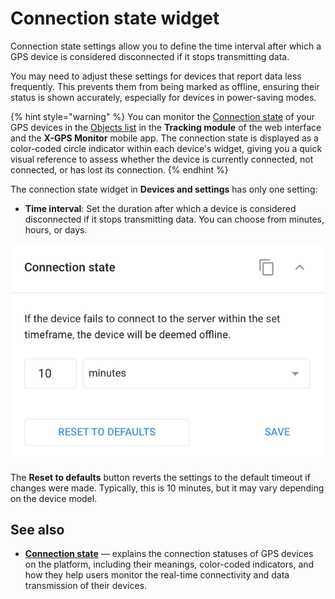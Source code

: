 # Connection state widget

Connection state settings allow you to define the time interval after which a GPS device is considered disconnected if it stops transmitting data.

You may need to adjust these settings for devices that report data less frequently. This prevents them from being marked as offline, ensuring their status is shown accurately, especially for devices in power-saving modes.

{% hint style="warning" %}
You can monitor the [Connection state](../tracking/objects-list/connection-state.md) of your GPS devices in the [Objects list](../tracking/objects-list/) in the **Tracking module** of the web interface and the **X-GPS Monitor** mobile app. The connection state is displayed as a color-coded circle indicator within each device's widget, giving you a quick visual reference to assess whether the device is currently connected, not connected, or has lost its connection.
{% endhint %}

The connection state widget in **Devices and settings** has only one setting:

* **Time interval**: Set the duration after which a device is considered disconnected if it stops transmitting data. You can choose from minutes, hours, or days.

![](attachments/image-20240815-034950.png)

The **Reset to defaults** button reverts the settings to the default timeout if changes were made. Typically, this is 10 minutes, but it may vary depending on the device model.

## See also

* [**Connection state**](../tracking/objects-list/connection-state.md) — explains the connection statuses of GPS devices on the platform, including their meanings, color-coded indicators, and how they help users monitor the real-time connectivity and data transmission of their devices.
